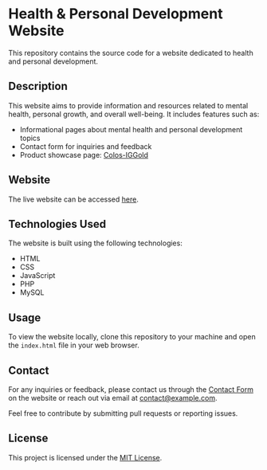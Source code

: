 
# Health & Personal Development Website

This repository contains the source code for a website dedicated to health and personal development.

## Description

This website aims to provide information and resources related to mental health, personal growth, and overall well-being. It includes features such as:

- Informational pages about mental health and personal development topics
- Contact form for inquiries and feedback
- Product showcase page: [Colos-IGGold](https://suanon.com.vn/san-pham/colos-iggold)

## Website

The live website can be accessed [here](https://suanon.com.vn/san-pham/colos-iggold).

## Technologies Used

The website is built using the following technologies:

- HTML
- CSS
- JavaScript
- PHP
- MySQL

## Usage

To view the website locally, clone this repository to your machine and open the `index.html` file in your web browser.

## Contact

For any inquiries or feedback, please contact us through the [Contact Form](https://suanon.com.vn/san-pham/colos-iggold) on the website or reach out via email at [contact@example.com](mailto:contact@example.com).

Feel free to contribute by submitting pull requests or reporting issues.

## License

This project is licensed under the [MIT License](LICENSE).
